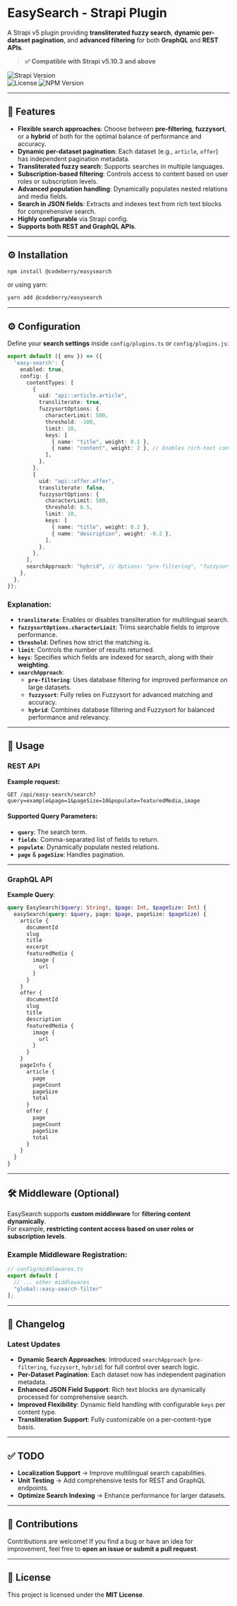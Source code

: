 # **EasySearch - Strapi Plugin**

A Strapi v5 plugin providing **transliterated fuzzy search**, **dynamic per-dataset pagination**, and **advanced filtering** for both **GraphQL** and **REST APIs**.

> **✅ Compatible with Strapi v5.10.3 and above**

![Strapi Version](https://img.shields.io/badge/Strapi-v5.10.3+-purple?style=flat-square)  
![License](https://img.shields.io/github/license/codeberryinc/strapi-tagger?style=flat-square) ![NPM Version](https://img.shields.io/npm/v/@codeberry/easysearch?style=flat-square)

---

## 🚀 Features

- **Flexible search approaches**: Choose between **pre-filtering**, **fuzzysort**, or a **hybrid** of both for the optimal balance of performance and accuracy.
- **Dynamic per-dataset pagination**: Each dataset (e.g., `article`, `offer`) has independent pagination metadata.
- **Transliterated fuzzy search**: Supports searches in multiple languages.
- **Subscription-based filtering**: Controls access to content based on user roles or subscription levels.
- **Advanced population handling**: Dynamically populates nested relations and media fields.
- **Search in JSON fields**: Extracts and indexes text from rich text blocks for comprehensive search.
- **Highly configurable** via Strapi config.
- **Supports both REST and GraphQL APIs**.

---

## ⚙️ Installation

```bash
npm install @codeberry/easysearch
```

or using yarn:

```bash
yarn add @codeberry/easysearch
```

---

## ⚙️ Configuration

Define your **search settings** inside `config/plugins.ts` or `config/plugins.js`:

```typescript
export default ({ env }) => ({
  'easy-search': {
    enabled: true,
    config: {
      contentTypes: [
        {
          uid: "api::article.article",
          transliterate: true,
          fuzzysortOptions: {
            characterLimit: 500,
            threshold: -100,
            limit: 10,
            keys: [
              { name: "title", weight: 0.1 },
              { name: "content", weight: 2 }, // Enables rich-text content search
            ],
          },
        },
        {
          uid: "api::offer.offer",
          transliterate: false,
          fuzzysortOptions: {
            characterLimit: 500,
            threshold: 0.5,
            limit: 10,
            keys: [
              { name: "title", weight: 0.2 },
              { name: "description", weight: -0.2 },
            ],
          },
        },
      ],
      searchApproach: "hybrid", // Options: "pre-filtering", "fuzzysort", "hybrid"
    },
  },
});
```

### Explanation:
- **`transliterate`**: Enables or disables transliteration for multilingual search.
- **`fuzzysortOptions.characterLimit`**: Trims searchable fields to improve performance.
- **`threshold`**: Defines how strict the matching is.
- **`limit`**: Controls the number of results returned.
- **`keys`**: Specifies which fields are indexed for search, along with their **weighting**.
- **`searchApproach`**:
  - **`pre-filtering`**: Uses database filtering for improved performance on large datasets.
  - **`fuzzysort`**: Fully relies on Fuzzysort for advanced matching and accuracy.
  - **`hybrid`**: Combines database filtering and Fuzzysort for balanced performance and relevancy.

---

## 🎯 Usage

### **REST API**

**Example request:**

```http
GET /api/easy-search/search?query=example&page=1&pageSize=10&populate=featuredMedia,image
```

#### **Supported Query Parameters**:
- **`query`**: The search term.
- **`fields`**: Comma-separated list of fields to return.
- **`populate`**: Dynamically populate nested relations.
- **`page`** & **`pageSize`**: Handles pagination.

---

### **GraphQL API**

**Example Query**:
```graphql
query EasySearch($query: String!, $page: Int, $pageSize: Int) {
  easySearch(query: $query, page: $page, pageSize: $pageSize) {
    article {
      documentId
      slug
      title
      excerpt
      featuredMedia {
        image {
          url
        }
      }
    }
    offer {
      documentId
      slug
      title
      description
      featuredMedia {
        image {
          url
        }
      }
    }
    pageInfo {
      article {
        page
        pageCount
        pageSize
        total
      }
      offer {
        page
        pageCount
        pageSize
        total
      }
    }
  }
}
```

---

## 🛠 Middleware (Optional)

EasySearch supports **custom middleware** for **filtering content dynamically**.  
For example, **restricting content access based on user roles or subscription levels**.

### **Example Middleware Registration**:
```typescript
// config/middlewares.ts
export default [
  // ... other middlewares
  "global::easy-search-filter"
];
```

---

## 📄 Changelog

### **Latest Updates**
- **Dynamic Search Approaches**: Introduced `searchApproach` (`pre-filtering`, `fuzzysort`, `hybrid`) for full control over search logic.
- **Per-Dataset Pagination**: Each dataset now has independent pagination metadata.
- **Enhanced JSON Field Support**: Rich text blocks are dynamically processed for comprehensive search.
- **Improved Flexibility**: Dynamic field handling with configurable `keys` per content type.
- **Transliteration Support**: Fully customizable on a per-content-type basis.

---

## ✅ TODO
- **Localization Support** → Improve multilingual search capabilities.
- **Unit Testing** → Add comprehensive tests for REST and GraphQL endpoints.
- **Optimize Search Indexing** → Enhance performance for larger datasets.

---

## 📝 Contributions

Contributions are welcome! If you find a bug or have an idea for improvement, feel free to **open an issue or submit a pull request**.

---

## 📜 License

This project is licensed under the **MIT License**.
